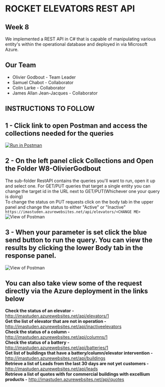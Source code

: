 # ROCKET ELEVATORS REST API

## Week 8
We implemented a REST API in C# that is capable of manipulating various entity's within the operational database and deployed in via Microsoft Azure. 

## Our Team
  - Olivier Godbout - Team Leader
  - Samuel Chabot  - Collaborator 
  - Colin Larke - Collaborator 
  - James Allan Jean-Jacques - Collaborator

 ## INSTRUCTIONS TO FOLLOW
 
 ## 1 - Click link to open Postman and access the collections needed for the queries
[![Run in Postman](https://run.pstmn.io/button.svg)](https://app.getpostman.com/run-collection/3f98d5e6a531e3025b47)


## 2 - On the left panel click Collections and Open the Folder W8-OlivierGodbout
The sub-folder RestAPI contains the queries you'll want to run, open it up and select one. For GET/PUT queries that target a single entity you can change the target id in the URL next to GET/PUT(Whichever one your query is doing)</br>
To change the status on PUT requests click on the body tab in the upper panel and change the status to either "Active" or "Inactive"
 `https://imastuden.azurewebsites.net/api/elevators/<CHANGE ME>`
 ![View of Postman](https://i.imgur.com/Um1JCw5.png)
 
## 3 - When your parameter is set click the blue send button to run the query. You can view the results by clicking the lower Body tab in the response panel.
![View of Postman](https://i.imgur.com/25Dn8l5.png)

## You can also take view some of the request directly via the Azure deployment in the links below
**Check the status of an elevator -** http://imastuden.azurewebsites.net/api/elevators/1 \
**Get the list of elevator that are not in operation -** http://imastuden.azurewebsites.net/api/inactiveelevators \
**Check the status of a column -** http://imastuden.azurewebsites.net/api/columns/1 \
**Check the status of a battery -** http://imastuden.azurewebsites.net/api/batteries/1 \
**Get list of buildings that have a battery/column/elevator intervention -** http://imastuden.azurewebsites.net/api/buildings \
**Retrieve a list of Leads from the last 30 days are not yet customers -** http://imastuden.azurewebsites.net/api/leads \
**Retrieve a list of quotes with for commercial buildings with excellium products -** http://imastuden.azurewebsites.net/api/quotes



